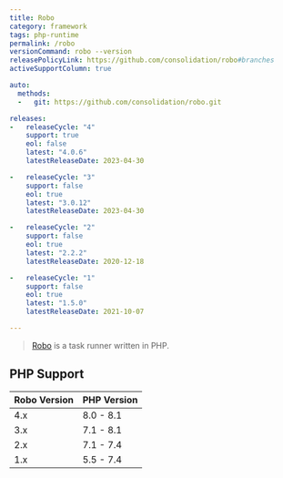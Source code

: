 ```yaml
---
title: Robo
category: framework
tags: php-runtime
permalink: /robo
versionCommand: robo --version
releasePolicyLink: https://github.com/consolidation/robo#branches
activeSupportColumn: true

auto:
  methods:
  -   git: https://github.com/consolidation/robo.git

releases:
-   releaseCycle: "4"
    support: true
    eol: false
    latest: "4.0.6"
    latestReleaseDate: 2023-04-30

-   releaseCycle: "3"
    support: false
    eol: true
    latest: "3.0.12"
    latestReleaseDate: 2023-04-30

-   releaseCycle: "2"
    support: false
    eol: true
    latest: "2.2.2"
    latestReleaseDate: 2020-12-18

-   releaseCycle: "1"
    support: false
    eol: true
    latest: "1.5.0"
    latestReleaseDate: 2021-10-07

---
```


> [Robo](https://robo.li/) is a task runner written in PHP.

## PHP Support

| Robo Version | PHP Version |
|--------------|-------------|
| 4.x          | 8.0 - 8.1   |
| 3.x          | 7.1 - 8.1   |
| 2.x          | 7.1 - 7.4   |
| 1.x          | 5.5 - 7.4   |

